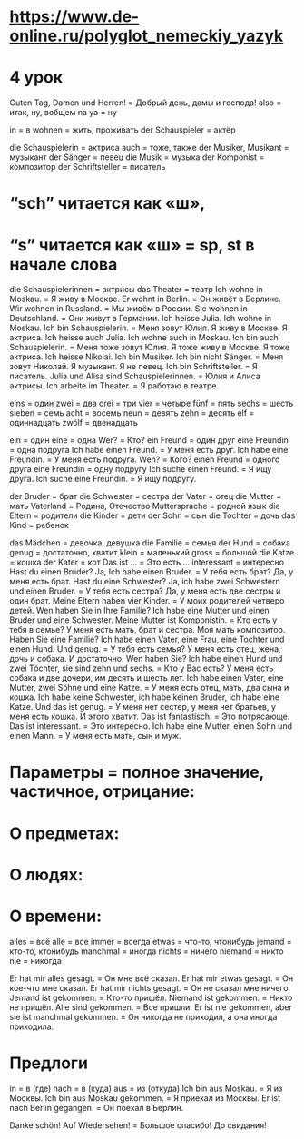 # https://www.de-online.ru/polyglot_nemeckiy_yazyk
# 4 урок

Guten Tag, Damen und Herren! = Добрый день, дамы и господа!
also = итак, ну, вобщем
na ya = ну

in = в
wohnen = жить, проживать
der Schauspieler = актёр

die Schauspielerin = актриса
auch = тоже, также
der Musiker, Musikant = музыкант
der Sänger = певец
die Musik = музыка
der Komponist = композитор
der Schriftsteller = писатель

# “sch” читается как «ш»,
# “s” читается как «ш» = sp, st в начале слова

die Schauspielerinnen = актрисы
das Theater = театр
Ich wohne in Moskau. = Я живу в Москве.
Er wohnt in Berlin. = Он живёт в Берлине.
Wir wohnen in Russland. = Мы живём в России.
Sie wohnen in Deutschland. = Они живут в Германии.
Ich heisse Julia. Ich wohne in Moskau. Ich bin Schauspielerin. = Меня зовут Юлия. Я живу в Москве. Я актриса.
Ich heisse auch Julia. Ich wohne auch in Moskau. Ich bin auch Schauspielerin. = Меня тоже зовут Юлия. Я тоже живу в Москве. Я тоже актриса.
Ich heisse Nikolai. Ich bin Musiker. Ich bin nicht Sänger. = Меня зовут Николай. Я музыкант. Я не певец.
Ich bin Schriftsteller. = Я писатель.
Julia und Alisa sind Schauspielerinnen. = Юлия и Алиса актрисы.
Ich arbeite im Theater. = Я работаю в театре.

eins = один
zwei = два
drei = три
vier = четыре
fünf = пять
sechs = шесть
sieben = семь
acht = восемь
neun = девять
zehn = десять
elf = одиннадцать
zwölf = двенадцать

ein = один
eine = одна
Wer? = Кто?
ein Freund = один друг
eine Freundin = одна подруга
Ich habe einen Freund. = У меня есть друг.
Ich habe eine Freundin. = У меня есть подруга.
Wen? = Кого?
einen Freund = одного друга
eine Freundin = одну подругу
Ich suche einen Freund. = Я ищу друга.
Ich suche eine Freundin. = Я ищу подругу.

der Bruder = брат
die Schwester = сестра
der Vater = отец
die Mutter = мать
Vaterland = Родина, Отечество
Muttersprache = родной язык
die Eltern = родители
die Kinder = дети
der Sohn = сын
die Tochter = дочь
das Kind = ребенок

das Mädchen = девочка, девушка
die Familie = семья
der Hund = собака
genug = достаточно, хватит
klein = маленький
gross = большой
die Katze = кошка
der Kater = кот
Das ist … = Это есть …
interessant = интересно
Hast du einen Bruder? Ja, Ich habe einen Bruder. = У тебя есть брат? Да, у меня есть брат.
Hast du eine Schwester? Ja, ich habe zwei Schwestern und einen Bruder. = У тебя есть сестра? Да, у меня есть две сестры и один брат.
Meine Eltern haben vier Kinder. = У моих родителей четверо детей.
Wen haben Sie in Ihre Familie? Ich habe eine Mutter und einen Bruder und eine Schwester. Meine Mutter ist Komponistin. = Кто есть у тебя в семье? У меня есть мать, брат и сестра. Моя мать композитор.
Haben Sie eine Familie? Ich habe einen Vater, eine Frau, eine Tochter und einen Hund. Und genug. = У тебя есть семья? У меня есть отец, жена, дочь и собака. И достаточно.
Wen haben Sie? Ich habe einen Hund und zwei Töchter, sie sind zehn und sechs. = Кто у Вас есть? У меня есть собака и две дочери, им десять и шесть лет.
Ich habe einen Vater, eine Mutter, zwei Söhne und eine Katze. = У меня есть отец, мать, два сына и кошка.
Ich habe keine Schwester, ich habe keinen Bruder, ich habe eine Katze. Und das ist genug. = У меня нет сестер, у меня нет братьев, у меня есть кошка. И этого хватит.
Das ist fantastisch. = Это потрясающе.
Das ist interessant. = Это интересно.
Ich habe eine Mutter, einen Sohn und einen Mann. = У меня есть мать, сын и муж.

# Параметры = полное значение, частичное, отрицание:
# О предметах:
# О людях:
# О времени:

alles = всё
alle = все
immer = всегда
etwas = что-то, чтонибудь
jemand = кто-то, ктонибудь
manchmal = иногда
nichts = ничего
niemand = никто
nie = никогда

Er hat mir alles gesagt. = Он мне всё сказал.
Er hat mir etwas gesagt. = Он кое-что мне сказал.
Er hat mir nichts gesagt. = Он не сказал мне ничего.
Jemand ist gekommen. = Кто-то пришёл.
Niemand ist gekommen. = Никто не пришёл.
Alle sind gekommen. = Все пришли.
Er ist nie gekommen, aber sie ist manchmal gekommen. = Он никогда не приходил, а она иногда приходила.

# Предлоги

in = в (где)
nach = в (куда)
aus = из (откуда)
Ich bin aus Moskau. = Я из Москвы.
Ich bin aus Moskau gekommen. = Я приехал из Москвы.
Er ist nach Berlin gegangen. = Он поехал в Берлин.

Danke schön! Auf Wiedersehen! = Большое спасибо! До свидания!
